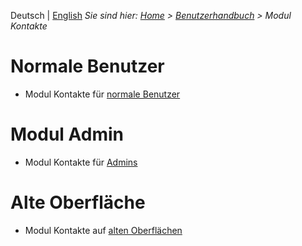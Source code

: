 <!-- TITLE: Modul Kontakte -->
<!-- SUBTITLE: Modul für Personen, Unternehmen, Organisationseinheiten usw. -->

Deutsch | [English](/en/modules/contacts)
*Sie sind hier: [Home](/home) > [Benutzerhandbuch](/de/user-guide) > Modul Kontakte*
# Normale Benutzer
* Modul Kontakte für [normale Benutzer](/de/modules/contacts/user)
# Modul Admin 
* Modul Kontakte für [Admins](/de/modules/contacts/admin)
# Alte Oberfläche
* Modul Kontakte auf [alten Oberflächen](/de/modules/contacts/qooxdoo)